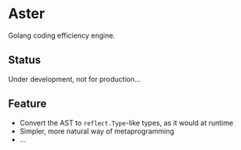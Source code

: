 # Aster

Golang coding efficiency engine.

## Status

Under development, not for production...

## Feature

- Convert the AST to `reflect.Type`-like types, as it would at runtime
- Simpler, more natural way of metaprogramming
- ...
